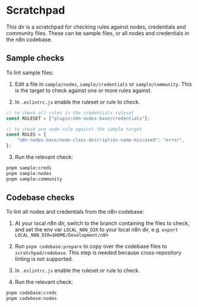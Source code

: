 # Scratchpad

This dir is a scratchpad for checking rules against nodes, credentials and community files. These can be sample files, or all nodes and credentials in the n8n codebase.

## Sample checks

To lint sample files:

1. Edit a file in `sample/nodes`, `sample/credentials` or `sample/community`. This is the target to check against one or more rules against.

2. In `.eslintrc.js` enable the ruleset or rule to check.

```js
// to check all rules in the credentials ruleset
const RULESET = ["plugin:n8n-nodes-base/credentials"];

// to check one node rule against the sample target
const RULES = {
	"n8n-nodes-base/node-class-description-name-miscased": "error",
};
```

3. Run the relevant check:

```sh
pnpm sample:creds
pnpm sample:nodes
pnpm sample:community
```

## Codebase checks

To lint all nodes and credentials from the n8n codebase:

1. At your local n8n dir, switch to the branch containing the files to check, and set the env var `LOCAL_N8N_DIR` to your local n8n dir, e.g. `export LOCAL_N8N_DIR=$HOME/Development/n8n`

2. Run `pnpm codebase:prepare` to copy over the codebase files to `scratchpad/codebase`. This step is needed because cross-repository linting is not supported.

3. In `.eslintrc.js` enable the ruleset or rule to check.

4. Run the relevant check:

```sh
pnpm codebase:creds
pnpm codebase:nodes
```
